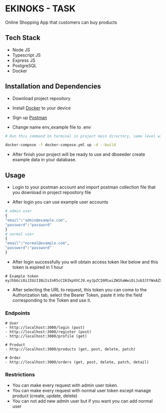 # EKINOKS - TASK

Online Shopping App that customers can buy products

## Tech Stack
- Node JS
- Typescript JS
- Express JS
- PostgreSQL
- Docker

## Installation and Dependencies
- Download project repository

- Install [Docker](https://www.docker.com/) to your device

- Sign up [Postman](https://www.postman.com/)

- Change name env_example file to .env

```bash
# Run this command on terminal in project main directory, same level with docker-compose.yml file.

docker-compose -f docker-compose.yml up -d --build

```
- After finish your project will be ready to use and dbseeder create example data in your database.
## Usage
- Login to your postman account and import postman collection file that you download in project repository file

- After login you can use example user accounts
```python
# admin user
{
"email":"admin@example.com",
"password":"password"
}
# normal user
{
"email":"normal@example.com",
"password":"password"
}
```
- After login successfully you will obtain access token like below and this token is expired in 1 hour
```
# Example token
eyJhbGciOiJIUzI1NiIsInR5cCI6IkpXVCJ9.eyJpZCI6MiwiZW1haWwiOiJub3JtYWxAZXhhbXBsZS5jb20iLCJpc19hZG1pbiI6ZmFsc2UsImlhdCI6MTY5MTQ0MzcxMSwiZXhwIjoxNjkxNDQ3MzExfQ.p3gETDgo2v8nsKGl3W4qtY7wvDlJKXlyZX2_WcD_Zsw
```
- After selecting the URL to request, this token you can come to the Authorization tab, select the Bearer Token, paste it into the field corresponding to the Token and use it.

### Endpoints
```
# User
- http://localhost:3000/login (post)
- http://localhost:3000/register (post)
- http://localhost:3000/profile (get)

# Product
- http://localhost:3000/products (get, post, delete, patch)

# Order
- http://localhost:3000/orders (get, post, delete, patch, detail)
```
### Restrictions
- You can make every request with admin user token.
- You can make every request with normal user token except manage product (create, update, delete)
- You can not add new admin user but if you want you can add normal user
